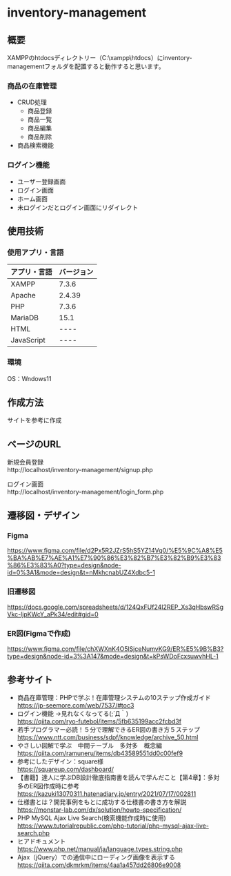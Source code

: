 # inventory-management

## 概要<br>
XAMPPのhtdocsディレクトリー（C:\xampp\htdocs）にinventory-managementフォルダを配置すると動作すると思います。<br>

### 商品の在庫管理<br>
- CRUD処理<br>
  - 商品登録<br>
  - 商品一覧<br>
  - 商品編集<br>
  - 商品削除<br>
- 商品検索機能<br>

### ログイン機能<br>
- ユーザー登録画面<br>
- ログイン画面<br>
- ホーム画面<br>
- 未ログインだとログイン画面にリダイレクト

## 使用技術<br>
### 使用アプリ・言語
 
| アプリ・言語  | バージョン |
| ------------- | ------------- |
| XAMPP  | 7.3.6  |
| Apache  | 2.4.39  |
| PHP  | 7.3.6  |
| MariaDB  | 15.1  |
| HTML  | ----  |
| JavaScript  | ----  |

### 環境<br>
OS：Wndows11

## 作成方法<br>
サイトを参考に作成<br>

## ページのURL<br>
新規会員登録<br>
http://localhost/inventory-management/signup.php<br>

ログイン画面<br>
http://localhost/inventory-management/login_form.php<br>

## 遷移図・デザイン<br>
### Figma<br>
https://www.figma.com/file/d2Px5R2JZrS5hS5YZ14Vq0/%E5%9C%A8%E5%BA%AB%E7%AE%A1%E7%90%86%E3%82%B7%E3%82%B9%E3%83%86%E3%83%A0?type=design&node-id=0%3A1&mode=design&t=nMkhcnabUZ4Xdbc5-1

### 旧遷移図<br>
https://docs.google.com/spreadsheets/d/124QxFUf24I2REP_Xs3qHbswRSgVkc-ljpKWcY_aPk34/edit#gid=0

### ER図(Figmaで作成)<br>
https://www.figma.com/file/chXWXnK4O5lSjceNumvKG9/ER%E5%9B%B3?type=design&node-id=3%3A147&mode=design&t=kPsWDoFcxsuwvhHL-1


## 参考サイト<br>
- 商品在庫管理：PHPで学ぶ！在庫管理システムの10ステップ作成ガイド<br>
https://jp-seemore.com/web/7537/#toc3<br>
- ログイン機能 →見れなくなってる(;´Д｀)<br>
https://qiita.com/ryo-futebol/items/5fb635199acc2fcbd3f<br>
- 若手プログラマー必読！５分で理解できるER図の書き方５ステップ<br>
https://www.ntt.com/business/sdpf/knowledge/archive_50.html<br>
- やさしい図解で学ぶ　中間テーブル　多対多　概念編<br>
https://qiita.com/ramuneru/items/db43589551dd0c00fef9<br>
- 参考にしたデザイン：square様<br>
https://squareup.com/dashboard/<br>
- 【書籍】達人に学ぶDB設計徹底指南書を読んで学んだこと【第4章】：多対多のER図作成時に参考<br>
https://kazuki13070311.hatenadiary.jp/entry/2021/07/17/002811<br>
- 仕様書とは？開発事例をもとに成功する仕様書の書き方を解説<br>
https://monstar-lab.com/dx/solution/howto-specification/<br>
- PHP MySQL Ajax Live Search(検索機能作成時に使用)<br>
https://www.tutorialrepublic.com/php-tutorial/php-mysql-ajax-live-search.php<br>
- ヒアドキュメント <br>
https://www.php.net/manual/ja/language.types.string.php<br>
- Ajax（jQuery）での通信中にローディング画像を表示する<br>
https://qiita.com/dkmrkm/items/4aa1a457dd26806e9008<br>
